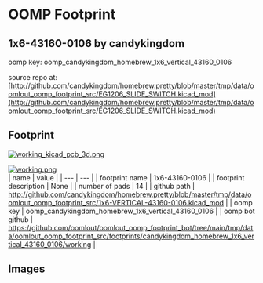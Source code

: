 # OOMP Footprint  
## 1x6-43160-0106  by candykingdom  
  
oomp key: oomp_candykingdom_homebrew_1x6_vertical_43160_0106  
  
source repo at: [http://github.com/candykingdom/homebrew.pretty/blob/master/tmp/data/oomlout_oomp_footprint_src/‎EG1206‎_SLIDE_SWITCH.kicad_mod](http://github.com/candykingdom/homebrew.pretty/blob/master/tmp/data/oomlout_oomp_footprint_src/‎EG1206‎_SLIDE_SWITCH.kicad_mod)  
## Footprint  
  
[![working_kicad_pcb_3d.png](working_kicad_pcb_3d_600.png)](working_kicad_pcb_3d.png)  
  
[![working.png](working_600.png)](working.png)  
| name | value | 
| --- | --- | 
| footprint name | 1x6-43160-0106 | 
| footprint description | None | 
| number of pads | 14 | 
| github path | http://github.com/candykingdom/homebrew.pretty/blob/master/tmp/data/oomlout_oomp_footprint_src/1x6-VERTICAL-43160-0106.kicad_mod | 
| oomp key | oomp_candykingdom_homebrew_1x6_vertical_43160_0106 | 
| oomp bot github | https://github.com/oomlout/oomlout_oomp_footprint_bot/tree/main/tmp/data/oomlout_oomp_footprint_src/footprints/candykingdom_homebrew_1x6_vertical_43160_0106/working | 
## Images  
